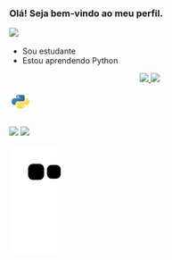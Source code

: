 ### Olá! Seja bem-vindo ao meu perfil.

<img src="https://komarev.com/ghpvc/?username=davilos&color=blueviolet&style=flat">

- Sou estudante
- Estou aprendendo Python

<div align="center">
  <a href="https://github.com/davilos">
  <img height="180em" src="https://github-readme-stats.vercel.app/api?username=davilos&show_icons=true&theme=dark&include_all_commits=true&count_private=true"/>
  <img height="180em" src="https://github-readme-stats.vercel.app/api/top-langs/?username=davilos&layout=compact&langs_count=7&theme=dark"/>
</div>
<div style="display: inline_block"><br>
  <img align="center" alt="Davilos-Python" height="30" width="40" src="https://raw.githubusercontent.com/devicons/devicon/master/icons/python/python-original.svg">
</div>
  
##
 
<div> 
  <a href="https://instagram.com/davilos.costa" target="_blank"><img src="https://img.shields.io/badge/-Instagram-%23E4405F?style=for-the-badge&logo=instagram&logoColor=white" target="_blank"></a>
  <a href = "https://steamcommunity.com/profiles/76561198351653064/"><img src="https://img.shields.io/badge/Steam-000000?style=for-the-badge&logo=steam&logoColor=white"></a>

 </div>

  ![Snake animation](https://github.com/davilos/davilos/blob/output/github-contribution-grid-snake.svg)
